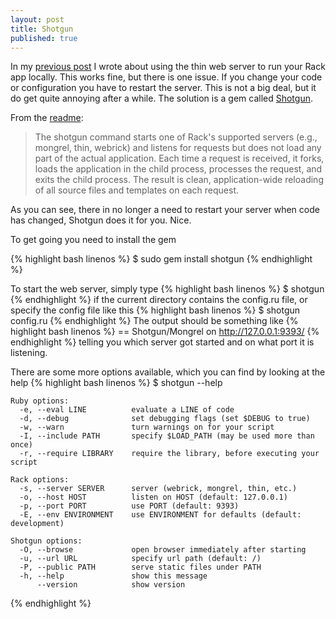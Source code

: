 ```yaml
---
layout: post
title: Shotgun
published: true
---
```


In my [previous post](http://http://thedersen.com/2010/08/05/new-blog-in-five-minutes/) I wrote about using the thin web server to run your Rack app locally. This works fine, but there is one issue. If you change your code or configuration you have to restart the server. This is not a big deal, but it do get quite annoying after a while. The solution is a gem called [Shotgun](http://github.com/rtomayko/shotgun).

From the [readme](http://github.com/rtomayko/shotgun/blob/master/README):
>The shotgun command starts one of Rack's supported servers (e.g., mongrel, thin,
webrick) and listens for requests but does not load any part of the actual
application. Each time a request is received, it forks, loads the application in
the child process, processes the request, and exits the child process. The
result is clean, application-wide reloading of all source files and templates on
each request.

As you can see, there in no longer a need to restart your server when code has changed, Shotgun does it for you. Nice.

To get going you need to install the gem

{% highlight bash linenos %}
	$ sudo gem install shotgun
{% endhighlight %}

To start the web server, simply type
{% highlight bash linenos %}
	$ shotgun
{% endhighlight %}
if the current directory contains the config.ru file, or specify the config file like this
{% highlight bash linenos %}
	$ shotgun config.ru
{% endhighlight %}
The output should be something like
{% highlight bash linenos %}
	== Shotgun/Mongrel on http://127.0.0.1:9393/
{% endhighlight %}
telling you which server got started and on what port it is listening.

There are some more options available, which you can find by looking at the help
{% highlight bash linenos %}
	$ shotgun --help

	Ruby options:
	  -e, --eval LINE          evaluate a LINE of code
	  -d, --debug              set debugging flags (set $DEBUG to true)
	  -w, --warn               turn warnings on for your script
	  -I, --include PATH       specify $LOAD_PATH (may be used more than once)
	  -r, --require LIBRARY    require the library, before executing your script

	Rack options:
	  -s, --server SERVER      server (webrick, mongrel, thin, etc.)
	  -o, --host HOST          listen on HOST (default: 127.0.0.1)
	  -p, --port PORT          use PORT (default: 9393)
	  -E, --env ENVIRONMENT    use ENVIRONMENT for defaults (default: development)

	Shotgun options:
	  -O, --browse             open browser immediately after starting
	  -u, --url URL            specify url path (default: /)
	  -P, --public PATH        serve static files under PATH
	  -h, --help               show this message
	      --version            show version
{% endhighlight %}
